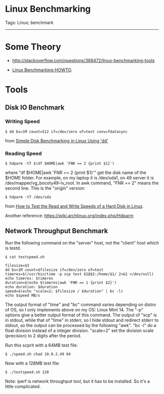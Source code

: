 # Linux Benchmarking
Tags: Linux; benchmark

------

# Some Theory

* http://stackoverflow.com/questions/368472/linux-benchmarking-tools

* [Linux Benchmarking HOWTO](http://tldp.org/HOWTO/Benchmarking-HOWTO.html).

# Tools

## Disk IO Benchmark

### Writing Speed

    $ dd bs=1M count=512 if=/dev/zero of=test conv=fdatasync

from [Simple Disk Benchmarking in Linux Using 'dd'](http://systembash.com/content/simple-disk-benchmarking-in-linux-using-dd/)

### Reading Speed

    $ hdparm -tT $(df $HOME|awk 'FNR == 2 {print $1}')

where "df $HOME|awk 'FNR == 2 {print $1}'" get the disk name of the $HOME folder. For example, on my laptop it is /dev/sda1, on 49 server it is /dev/mapper/vg_bocoty49-lv_root. In awk command, "FNR == 2" means the second line.
This is the "origin" version:

    $ hdparm -tT /dev/sda

from [How to Test the Read and Write Speeds of a Hard Disk in Linux](http://www.lostsaloon.com/technology/how-to-test-the-read-and-write-speeds-of-a-hard-disk-in-linux/).

Another reference: https://wiki.archlinux.org/index.php/Hdparm

## Network Throughput Benchmark

Run the following command on the "server" host, not the "client" host which is testd.

    $ cat testspeed.sh

    filesize=$3
    dd bs=1M count=$filesize if=/dev/zero of=test
    timeres=$(/usr/bin/time -p scp test $1@$2:/home/$1/ 2>&1 >/dev/null)
    echo timeres: $timeres
    duration=$(echo $timeres|awk 'FNR == 1 {print $2}')
    echo duration: $duration
    speed=$(echo "scale=2; $filesize / $duration" | bc -l)
    echo $speed MB/s

The output format of "time" and "bc" command varies depending on distro of OS, so I only implements above on my OS: Linux Mint 14.
The "-p" options give a better output format of this command.
The output of "scp" is in stdout, while that of "time" in stderr, so I hide stdout and redirect stderr to stdout, so the output can be processed by the following "awk".
"bc -l" do a float division instead of a integer division.
"scale=2" set the division scale (precision) to 2 digits after the period.

Run this scprit with a 64MB test file:

    $ ./speed.sh chad 10.0.2.49 64

Now with a 128MB test file:

    $ ./testspeed.sh 128

Note: iperf is network throughput tool, but it has to be installed. So it's a little complicated.

